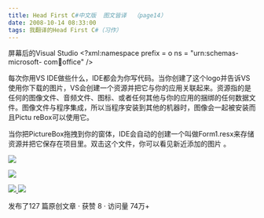```yaml
---
title: Head First C#中文版  图文皆译  （page14）
date: 2008-10-14 08:33:00
tags: 我翻译的Head First C#（习作）
---
```

屏幕后的Visual Studio  <?xml:namespace prefix = o ns = "urn:schemas-microsoft-
com:office:office" />

每次你用VS IDE做些什么，IDE都会为你写代码。当你创建了这个logo并告诉VS使用你下载的图片，VS会创建一个资源并把它与你的应用关联起来。资源指的是
任何的图像文件、音频文件、图标、或者任何其他与你的应用的捆绑的任何数据文件。图像文件与程序集成，所以当程序安装到其他的机器时，图像会一起被安装而且Pictu
reBox可以使用它。

当你把PictureBox拖拽到你的窗体，IDE会自动的创建一个叫做Form1.resx来存储资源并把它保存在项目里。双击这个文件，你可以看见新近添加的图片
。

![](https://p-blog.csdn.net/images/p_blog_csdn_net/cuipengfei1/EntryImages/20081014/%E6%88%AA%E5%9B%BE00.jpg)

![](https://p-blog.csdn.net/images/p_blog_csdn_net/cuipengfei1/EntryImages/20081014/%E6%88%AA%E5%9B%BE01.jpg)



[ ![](https://profile.csdnimg.cn/5/2/5/3_cuipengfei1)
![](https://g.csdnimg.cn/static/user-reg-year/1x/11.png)
](https://blog.csdn.net/cuipengfei1)



发布了127 篇原创文章  ·  获赞 8  ·  访问量 74万+

